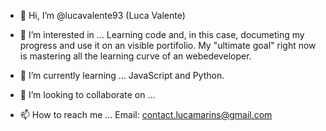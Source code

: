 - 👋 Hi, I’m @lucavalente93 (Luca Valente)

- 👀 I’m interested in ...
  Learning code and, in this case, documeting my progress and use it on an visible portifolio. My "ultimate goal" right now is mastering all the learning curve of an webedeveloper.

- 🌱 I’m currently learning ...
  JavaScript and Python.
  
- 💞️ I’m looking to collaborate on ...

- 📫 How to reach me ...
Email: contact.lucamarins@gmail.com

<!---
lucavalente93/lucavalente93 is a ✨ special ✨ repository because its `README.md` (this file) appears on your GitHub profile.
You can click the Preview link to take a look at your changes.
--->
